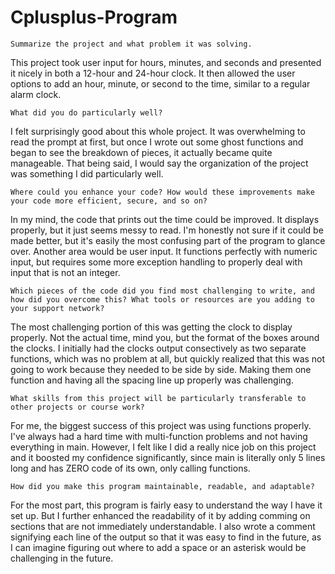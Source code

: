 # Cplusplus-Program

    Summarize the project and what problem it was solving.

This project took user input for hours, minutes, and seconds and presented it nicely in both a 12-hour and 24-hour clock. It then allowed the user options to add an hour, minute, or second to the time, similar to a regular alarm clock. 
    
    What did you do particularly well?

I felt surprisingly good about this whole project. It was overwhelming to read the prompt at first, but once I wrote out some ghost functions and began to see the breakdown of pieces, it actually became quite manageable. That being said, I would say the organization of the project was something I did particularly well. 
    
    Where could you enhance your code? How would these improvements make your code more efficient, secure, and so on?

In my mind, the code that prints out the time could be improved. It displays properly, but it just seems messy to read. I'm honestly not sure if it could be made better, but it's easily the most confusing part of the program to glance over. Another area would be user input. It functions perfectly with numeric input, but requires some more exception handling to properly deal with input that is not an integer. 
    
    Which pieces of the code did you find most challenging to write, and how did you overcome this? What tools or resources are you adding to your support network?

The most challenging portion of this was getting the clock to display properly. Not the actual time, mind you, but the format of the boxes around the clocks. I initially had the clocks output consectively as two separate functions, which was no problem at all, but quickly realized that this was not going to work because they needed to be side by side. Making them one function and having all the spacing line up properly was challenging. 
    
    What skills from this project will be particularly transferable to other projects or course work?

For me, the biggest success of this project was using functions properly. I've always had a hard time with multi-function problems and not having everything in main. However, I felt like I did a really nice job on this project and it boosted my confidence significantly, since main is literally only 5 lines long and has ZERO code of its own, only calling functions. 
    
    How did you make this program maintainable, readable, and adaptable?

For the most part, this program is fairly easy to understand the way I have it set up. But I further enhanced the readability of it by adding comming on sections that are not immediately understandable. I also wrote a comment signifying each line of the output so that it was easy to find in the future, as I can imagine figuring out where to add a space or an asterisk would be challenging in the future.     
